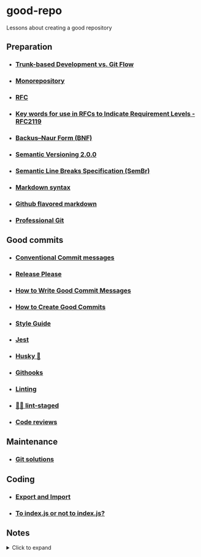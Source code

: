 # good-repo
Lessons about creating a good repository
## Preparation
* ### [Trunk-based Development vs. Git Flow](https://www.toptal.com/software/trunk-based-development-git-flow)
* ### [Monorepository](./docs/monorepo)
* ### [RFC](./docs/rfc)
* ### [Key words for use in RFCs to Indicate Requirement Levels - RFC2119](./docs/keyworkds)
* ### [Backus–Naur Form (BNF)](./docs/bnf)
* ### [Semantic Versioning 2.0.0](./docs/semver)
* ### [Semantic Line Breaks Specification (SemBr)](./docs/linebreaks)
* ### [Markdown syntax](./docs/markdown.md)
* ### [Github flavored markdown](./docs/githubflavor)
* ### [Professional Git](./docs/professional-git)
## Good commits
* ### [Conventional Commit messages](./docs/conventional-commits)
* ### [Release Please](./docs/release-please)
* ### [How to Write Good Commit Messages](./docs/good-commits.md#how-to-write-good-commit-messages)
* ### [How to Create Good Commits](./docs/good-commits.md#how-to-create-good-commits)
* ### [Style Guide](./docs/style-guide)
* ### [Jest](./docs/jest)
* ### [Husky 🐶](./docs/husky)
* ### [Githooks](./docs/githooks)
* ### [Linting](./docs/lint)
* ### [🚫💩 lint-staged](./docs/lint-staged.md)
* ### [Code reviews](./docs/codereviews)

## Maintenance
* ### [Git solutions](./docs/git-solutions)

## Coding
* ### [Export and Import](./docs/exportimport.js)
* ### [To index.js or not to index.js?](./docs/index-noindex.md)
## Notes
<details><summary>Click to expand</summary>

* [Turing award](https://en.wikipedia.org/wiki/Turing_Award)
